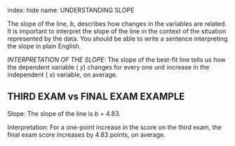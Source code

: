index: hide
name: UNDERSTANDING SLOPE

The slope of the line,  *b*, describes how changes in the variables are related. It is important to interpret the slope of the line in the context of the situation represented by the data. You should be able to write a sentence interpreting the slope in plain English.

 *INTERPRETATION OF THE SLOPE:* The slope of the best-fit line tells us how the dependent variable ( *y*) changes for every one unit increase in the independent ( *x*) variable, on average. 

## THIRD EXAM vs FINAL EXAM EXAMPLE

Slope: The slope of the line is  *b* = 4.83.


Interpretation: For a one-point increase in the score on the third exam, the final exam score increases by 4.83 points, on average.
